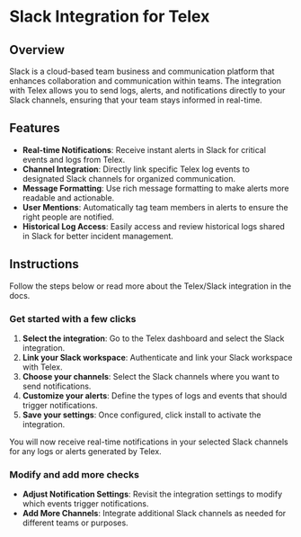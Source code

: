 # Slack Integration for Telex

## Overview

Slack is a cloud-based team business and communication platform that enhances collaboration and communication within teams. The integration with Telex allows you to send logs, alerts, and notifications directly to your Slack channels, ensuring that your team stays informed in real-time.

## Features
- **Real-time Notifications**: Receive instant alerts in Slack for critical events and logs from Telex.
- **Channel Integration**: Directly link specific Telex log events to designated Slack channels for organized communication.
- **Message Formatting**: Use rich message formatting to make alerts more readable and actionable.
- **User Mentions**: Automatically tag team members in alerts to ensure the right people are notified.
- **Historical Log Access**: Easily access and review historical logs shared in Slack for better incident management.

## Instructions

Follow the steps below or read more about the Telex/Slack integration in the docs.

### Get started with a few clicks
1. **Select the integration**: Go to the Telex dashboard and select the Slack integration.
2. **Link your Slack workspace**: Authenticate and link your Slack workspace with Telex.
3. **Choose your channels**: Select the Slack channels where you want to send notifications.
4. **Customize your alerts**: Define the types of logs and events that should trigger notifications.
5. **Save your settings**: Once configured, click install to activate the integration.

You will now receive real-time notifications in your selected Slack channels for any logs or alerts generated by Telex.

### Modify and add more checks
- **Adjust Notification Settings**: Revisit the integration settings to modify which events trigger notifications.
- **Add More Channels**: Integrate additional Slack channels as needed for different teams or purposes.
